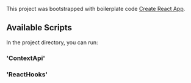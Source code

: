 This project was bootstrapped with boilerplate code [Create React App](https://github.com/facebook/create-react-app).

## Available Scripts

In the project directory, you can run:

### 'ContextApi'

### 'ReactHooks'


